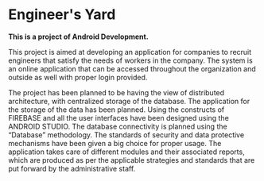 # Engineer's Yard

**This is a project of Android Development.**


This project is aimed at developing an application for companies to recruit engineers that satisfy the needs of workers in the company. The system is an online application that can be accessed throughout the organization and outside as well with proper login provided. 


The project has been planned to be having the view of distributed architecture, with centralized storage of the database. The application for the storage of the data has been planned. Using the constructs of FIREBASE and all the user interfaces have been designed using the ANDROID STUDIO. The database connectivity is planned using the “Database” methodology. The standards of security and data protective mechanisms have been given a big choice for proper usage. The application takes care of different modules and their associated reports, which are produced as per the applicable strategies and standards that are put forward by the administrative staff.
